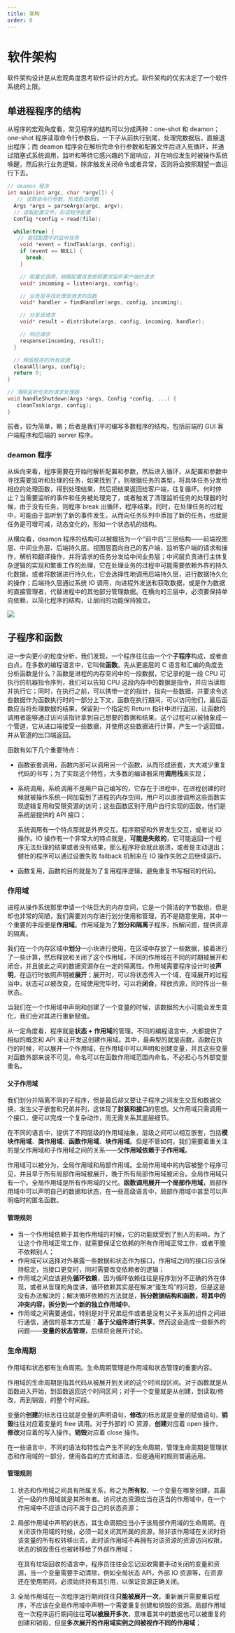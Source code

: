 ```yaml
---
title: 架构
order: 0
---
```


# 软件架构
软件架构设计是从宏观角度思考软件设计的方式。软件架构的优劣决定了一个软件系统的上限。

## 单进程程序的结构
从程序的宏观角度看，常见程序的结构可以分成两种：one-shot 和 deamon；one-shot 程序读取命令行参数后，一下子从前执行到尾，处理完数据后，直接退出程序；而 deamon 程序会在解析完命令行参数和配置文件后进入死循环，并通过阻塞式系统调用，监听和等待它感兴趣的下层响应，并在响应发生时被操作系统唤醒，然后执行业务逻辑，除非触发关闭命令或者异常，否则将会按照期望一直运行下去。

```c
// deamon 程序
int main(int argc, char *argv[]) {
   // 读取命令行参数，形成启动参数
  Args *args = parseArgs(argc, argv);
  // 读取配置文件，形成程序配置
  Config *config = read(file);

  while(true) {
　　// 查找配置中的监听任务
    void *event = findTask(args, config);
    if (event == NULL) {
      break;
    }

    // 阻塞式调用，根据配置信息按照要求监听客户端的请求
    void* incoming = listen(args, config);

    // 业务层寻找处理该请求的函数
    void* handler = findHandler(args, config, incoming);

    // 分发该请求
    void* result = distribute(args, config, incoming, handler);

    // 响应请求
    response(incoming, result);
  }

  // 释放程序的所有资源
  cleanAll(args, config);
  return 0;
}

// 清除监听任务的请求处理器
void handleShutdown(Args *args, Config *config, ...) {
   cleanTask(args, config);
}
```

前者，较为简单，略；后者是我们平时编写多数程序的结构，包括前端的 GUI 客户端程序和后端的 server 程序。

### deamon 程序
从纵向来看，程序需要在开始时解析配置和参数，然后进入循环，从配置和参数中寻找需要监听和处理的任务，如果找到了，则根据任务的类型，将具体任务分发给相应的处理函数，得到处理结果，然后把结果返回给客户端，往复循坏。何时停止？当需要监听的事件和任务被处理完了，或者触发了清理监听任务的处理器的时候，由于没有任务，则程序 break 出循环，程序结束。同时，在处理任务的过程中，可能由于监听到了新的事件发生，从而向任务队列中添加了新的任务，也就是任务是可增可减，动态变化的，形如一个状态机的结构。

从横向看，deamon 程序的结构可以被概括为一个“前中后”三层结构——前端视图层、中间业务层、后端持久层。视图层面向自己的客户端，监听客户端的请求和操作，解析和翻译操作，并将请求的任务分发给中间业务层；中间层负责进行主体复杂逻辑的实现和繁重工作的处理，它在处理业务的过程中可能需要依赖外界的持久化数据，或者将数据进行持久化，它会选择性地调用后端持久层，进行数据持久化的操作；后端持久层通过系统 IO 调用，向进程外发送和获取数据，或是作为数据的直接管理者，代替进程中的其他部分管理数据。在横向的三层中，必须要保持单向依赖，以简化程序的结构，让层间的功能保持独立。

![](./structure.dio.svg)

## 子程序和函数
进一步向更小的粒度分析，我们发现，一个程序往往由一个个**子程序**构成，或者直白点，在多数的编程语言中，它叫做**函数**。先从更底层的 C 语言和汇编的角度去分析函数是什么？函数是进程的内存空间中的一段数据，它记录的是一段 CPU 可执行的机器指令序列，我们可以告知 CPU 这段内存中的数据是指令，并应当读取并执行它；同时，在执行之前，可以携带一定的指针，指向一些数据，并要求令这些数据作为函数执行时的一部分上下文，函数在执行期间，可以访问他们，最后函数应当将处理数据的结果，保留到一个指定的 Return 指针中进行返回，让函数的调用者能够通过访问该指针拿到自己想要的数据和结果。这个过程可以被抽象成一个管道，它从进口端接受一些数据，并使用这些数据进行计算，产生一个返回值，并从管道的出口端返回。

函数有如下几个重要特点：
+ 函数嵌套调用，函数内部可以调用另一个函数，从而形成嵌套，大大减少重复代码的书写；为了实现这个特性，大多数的编译器采用**调用栈**来实现；
+ 系统调用，系统调用不是用户自己编写的，它存在于进程中，在进程创建的时候就被操作系统一同加载到了进程的内存空间，用户可以直接调用这些函数实现逻辑复用和受限资源的访问；这些函数区别于用户自行实现的函数，他们是系统层提供的 API 接口；

  系统调用有一个特点那就是外界交互。程序期望和外界发生交互，或者说 IO 操作。IO 操作有一个非常大的特点就是，**可能是失败的**，它可能返回一个程序无法处理的结果或者没有结果，那么程序将会就此崩溃，或者是主动退出；健壮的程序可以通过设置失败 fallback 机制来在 IO 操作失败之后继续运行。
+ 函数复用，函数的目的就是为了复用程序逻辑，避免重复书写相同的代码。

### 作用域
进程从操作系统那里申请一个块巨大的内存空间，它是一个简洁的字节数组，但是却也非常的简陋，我们需要对内存进行划分使用和管理，而不是随意使用，其中一个重要的手段便是**作用域**。作用域是为了**划分和隔离**子程序，拆解问题，提供资源的隔离。

我们在一个内存区域中**划分**一小块进行使用，在区域中存放了一些数据，接着进行了一些计算，然后释放和关闭了这个作用域，不同的作用域在不同的时期被展开和闭合，并且彼此之间的数据资源存在一定的隔离性。作用域需要程序设计时被**声明**，在运行时依照声明被**展开**；展开时，可以将状态传入一个域，在域展开的过程当中，状态可以被改变，在域使用完毕时，可以将**闭合**，释放资源，同时传出一些状态。

当我们在一个作用域中声明和创建了一个变量的时候，该数据的大小可能会发生变化，我们会对其进行重新赋值。

从一定角度看，程序就是**状态 + 作用域**的管理。不同的编程语言中，大都提供了相似的概念和 API 来让开发这创建作用域。其中，最典型的就是函数。函数在执行的时候，可以展开一个作用域，在作用域中可以声明和创建变量，并且这些变量对函数外部来说不可见，命名可以在函数作用域范围内命名，不必担心与外部变量重名。

#### 父子作用域
我们划分并隔离不同的子程序，但是最后却又要让子程序之间发生交互和数据交换，发生父子嵌套和兄弟并列，这体现了**封装和接口**的思想。父作用域只需调用一个接口，便可以完成一个复杂动作，而无需关系其底层细节。

在不同的语言中，提供了不同层级的作用域抽象，层级之间可以相互嵌套，包括**模块作用域**、**类作用域**、**函数作用域**、**块作用域**。但是不管如何，我们需要着重关注的是父作用域和子作用域之间的关系——**父作用域依赖于子作用域**。

作用域可以被分为，全局作用域和局部作用域。全局作用域中的内容被整个程序可见，并且早于所有局部作用域被展开，晚于所有局部作用域被闭合。全局作用域只有一个。全局作用域是所有作用域的父代。**函数调用展开一个局部作用域**，局部作用域中可以声明自己的数据和状态，在一些高级语言中，局部作用域中甚至可以声明临时的匿名函数。

#### 管理规则
+ 当一个作用域依赖于其他作用域的时候，它的功能就受到了别人的影响，为了让这个作用域正常工作，就需要保证它依赖的所有作用域正常工作，或者干脆不依赖别人；
+ 作用域可以选择对外暴露一些数据和状态作为接口，作用域之间的接口应该保持稳定，当接口更变时，同时需要改变依赖者的逻辑；
+ 作用域之间应该避免**循环依赖**，因为循环依赖往往是程序划分不正确的外在体现，或者从哲理的角度讲，循环依赖其实是在解决“蛋生鸡”的问题，但是这是没有办法解决的；解决循环依赖的方法就是，**拆分数据结构和函数，将其中的冲突内容，拆分到一个新的独立作用域中**。
+ 作用域之间需要通信，特别是对于兄弟组件或者是没有父子关系的组件之间进行通信，通信的基本方式是：**基于父组件进行共享**，然而这会造成一些额外的问题——**变量的状态管理**，后续将会展开讨论。

### 生命周期
作用域和状态都有生命周期。生命周期管理是作用域和状态管理的重要内容。

作用域的生命周期是指其代码从被展开到关闭的这个时间段区间。对于函数就是从函数进入开始，到函数返回这个时间区间；对于一个变量就是从创建，到读取/修改，再到销毁，的整个时间段。

变量的**创建**的标志往往就是变量的声明语句，**修改**的标志就是变量的赋值语句，**销毁**往往对应着变量的 free 调用。对于外部的 IO 资源，**创建**对应着 open 操作，**修改**对应着的写入操作，**销毁**对应着 close 操作。

在一些语言中，不同的语法和特性会产生不同的生命周期，管理生命周期是管理状态和作用域的一部分，使用各自的方式和语法，但是通用的规则普遍适用。

#### 管理规则
1. 状态和作用域之间具有所属关系，称之为**所有权**，一个变量在哪里创建，其最近一级的作用域就是其所有者。访问状态资源应当在适当的作用域中，在一个作用域中不应该访问不属于自己的状态资源；
2. 局部作用域中声明的状态，其生命周期应当小于该局部作用域的生命周期。在关闭该作用域的时候，必须一起关闭其所属的资源，除非该作用域在关闭时将该变量的所有权转移出去，此时该作用域不再拥有对该资源的资源访问权限，状态的销毁责任也被转移给了外部作用域；
   
   在具有垃圾回收的语言中，程序员往往会忘记回收需要手动关闭的变量和资源，当一个变量需要手动清除，例如全局状态 API，外部 IO 资源等，在资源还在使用期间，必须始终持有其引用，以保证资源正确关闭。
3. 全局作用域在一次程序运行期间往往**只能被展开一次**，重新展开需要重启程序，不应该在全局作用域中声明一个需要重复创建和销毁的资源。局部作用域在一次程序运行期间往往**可以被展开多次**，意味着其中的数据也可以被重复的创建和销毁，但是**多次展开的作用域实例之间被视作不同的作用域**；
